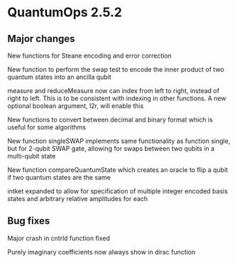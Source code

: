 # QuantumOps 2.5.2
## Major changes
New functions for Steane encoding and error correction

New function to perform the swap test to encode the inner product of two quantum states into an ancilla qubit

measure and reduceMeasure now can index from left to right, instead of right to left. This is to be consistent with indexing in other functions. A new optional boolean argument, l2r, will enable this

New functions to convert between decimal and binary format which is useful for some algorithms

New function singleSWAP implements same functionality as function single, but for 2-qubit SWAP gate, allowing for swaps between two qubits in a multi-qubit state

New function compareQuantumState which creates an oracle to flip a qubit if two quantum states are the same

intket expanded to allow for specification of multiple integer encoded basis states and arbitrary relative amplitudes for each

## Bug fixes
Major crash in cntrld function fixed

Purely imaginary coefficients now always show in dirac function

